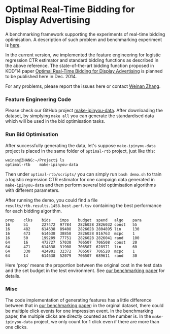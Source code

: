 Optimal Real-Time Bidding for Display Advertising
===========

A benchmarking framework supporting the experiments of real-time bidding optimisation. A description of such problem and benchmarking experiment is [here](http://arxiv.org/abs/1407.7073).

In the current version, we implemented the feature engineering for logistic regression CTR estimator and standard bidding functions as described in the above reference. The state-of-the-art bidding function proposed in KDD'14 paper [Optimal Real-Time Bidding for Display Advertising](http://www0.cs.ucl.ac.uk/staff/w.zhang/papers/ortb-kdd.pdf) is planned to be published here in Dec. 2014.

For any problems, please report the issues here or contact [Weinan Zhang](http://www0.cs.ucl.ac.uk/staff/w.zhang/).

### Feature Engineering Code
Please check our GitHub project [make-ipinyou-data](https://github.com/wnzhang/make-ipinyou-data). After downloading the dataset, by simplying `make all` you can generate the standardised data which will be used in the bid optimisation tasks.

### Run Bid Optimisation
After successfully generating the data, let's suppose `make-ipinyou-data` project is placed in the same folder of `optimal-rtb` project, just like this:
```
weinan@ZHANG:~/Project$ ls
optimal-rtb    make-ipinyou-data
```
Then under `optimal-rtb/scripts/` you can simply run `bash demo.sh` to train a logistic regression CTR estimator for one campaign data generated in `make-ipinyou-data` and then perform several bid optimisation algorithms with different parameters.

After running the demo, you could find a file `results/rtb.results.1458.best.perf.tsv` containing the best performance for each bidding algorithm.
```
prop    clks    bids    imps    budget  spend   algo    para
16      51      227472  97784   2826028 2826032 const   55
16      482     614638  89408   2826028 2804895 lin     130
16      473     614638  38858   2826028 816763  mcpc    1
16      50      199209  77751   2826028 2826041 rand    100
64      16      472727  57030   706507  706508  const   20
64      471     614638  31908   706507  628971  lin     60
64      330     424901  32372   706507  706520  mcpc    1
64      14      614638  52079   706507  689611  rand    30
```
Here 'prop' means the proportion between the original cost in the test data and the set budget in the test environment. See [our benchmarking paper](http://arxiv.org/abs/1407.7073) for details.

### Misc
The code implementation of generating features has a little difference between that in [our benchmarking paper](http://arxiv.org/abs/1407.7073): in the orginal dataset, there could be multiple click events for one impression event. In the benchmarking paper, the multiple clicks are directly counted as the number is. In the `make-ipinyou-data` project, we only count for 1 click even if there are more than one clicks.
